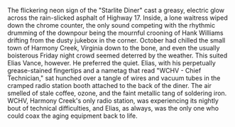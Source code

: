 The flickering neon sign of the "Starlite Diner" cast a greasy, electric glow across the rain-slicked asphalt of Highway 17.  Inside, a lone waitress wiped down the chrome counter, the only sound competing with the rhythmic drumming of the downpour being the mournful crooning of Hank Williams drifting from the dusty jukebox in the corner.  October had chilled the small town of Harmony Creek, Virginia down to the bone, and even the usually boisterous Friday night crowd seemed deterred by the weather.  This suited Elias Vance, however.  He preferred the quiet.  Elias, with his perpetually grease-stained fingertips and a nametag that read "WCHV - Chief Technician," sat hunched over a tangle of wires and vacuum tubes in the cramped radio station booth attached to the back of the diner.  The air smelled of stale coffee, ozone, and the faint metallic tang of soldering iron.  WCHV, Harmony Creek's only radio station, was experiencing its nightly bout of technical difficulties, and Elias, as always, was the only one who could coax the aging equipment back to life.
